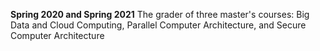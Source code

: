 **Spring 2020 and Spring 2021**
The grader of three master's courses: Big Data and Cloud Computing, Parallel Computer Architecture, and Secure Computer Architecture
